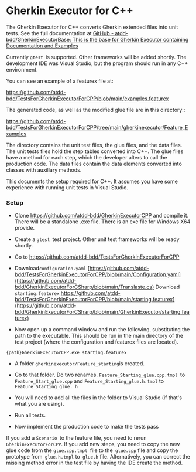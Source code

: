 # Gherkin Executor for C++

The Gherkin Executor for C++ converts Gherkin extended files into unit tests. See the full documentation at [GitHub - atdd-bdd/GherkinExecutorBase: This is the base for Gherkin Executor containing Documentation and Examples](https://github.com/atdd-bdd/GherkinExecutorBase)

Currently `gtest `is supported.  Other frameworks will be added shortly.   The development IDE was Visual Studio, but the program should run in any C++ environment.  



You can see an example of a featurex file at:

https://github.com/atdd-bdd/TestsForGherkinExecutorForCPP/blob/main/examples.featurex



The generated code, as well as the modified glue file are in this directory:: 

https://github.com/atdd-bdd/TestsForGherkinExecutorForCPP/tree/main/gherkinexecutor/Feature_Examples



The directory contains the unit test files, the glue files,  and the data files.   The unit tests files hold the step tables converted into C++.   The glue files have a method for each step, which the developer alters to call the production code.   The data files contain the data elements converted into classes with auxillary methods.  



This documents the setup required for C++.    It assumes you have some experience with running unit tests in Visual Studio.   

### Setup

- Clone https://github.com/atdd-bdd/GherkinExecutorCPP and compile it.    There will be a standalone .exe file.   There is an exe file for Windows X64 provide.    

- Create a `gtest `test project.   Other unit test frameworks will be ready shortly.    

- Go to https://github.com/atdd-bdd/TestsForGherkinExecutorForCPP

- Download` configuration.yaml `  [https://github.com/atdd-bdd/TestsForGherkinExecutorForCPP/blob/main/Configuration.yaml](https://github.com/atdd-bdd/GherkinExecutorForCSharp/blob/main/Translaste.cs)
  Download` starting.featurex` https://github.com/atdd-bdd/TestsForGherkinExecutorForCPP/blob/main/starting.featurex](https://github.com/atdd-bdd/GherkinExecutorForCSharp/blob/main/GherkinExecutor/starting.featurex)

- Now open up a command window and run the following,  substituting the path to the executable.  This should be run in the main directory of the test project (where the configuration and featurex files are located).   

```
{path}GherkinExecutorCPP.exe starting.featurex 
```

- A folder `gherkinexecutor/Feature_starting`is created. 

- Go to that folder.  Do two renames.   `Feature_Starting_glue.cpp.tmpl `to `Feature_Start_glue.cpp`   and   `Feature_Starting_glue.h.tmpl` to `Feature_Starting_glue. h`

- You will need to add all the files in the folder to Visual Studio (if that's what you are using).  

- Run all tests.    

- Now implement the production code to make the tests pass 
  
  

If you add a `Scenario `to the feature file, you need to rerun `GherkinExecutorForCPP`.     If you add new steps, you need to copy the new glue code from the `glue.cpp.tmpl `file to the` glue.cpp` file and copy the prototype from` glue.h.tmpl` to` glue.h` file.   Alternatively, you can correct the missing method error in the test file by having the IDE create the method.    
